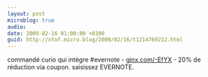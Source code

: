 ```yaml
---
layout: post
microblog: true
audio: 
date: 2009-02-16 01:00:00 +0100
guid: http://xtof.micro.blog/2009/02/16/t1214769212.html
---
```

commandé curio qui intègre #evernote - [ginx.com/-EfYX](http://ginx.com/-EfYX) - 20% de réduction via coupon. saisissez EVERNOTE.
